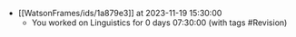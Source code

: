 
- [[WatsonFrames/ids/1a879e3]] at 2023-11-19 15:30:00
  - You worked on Linguistics for 0 days 07:30:00 (with tags #Revision) 
